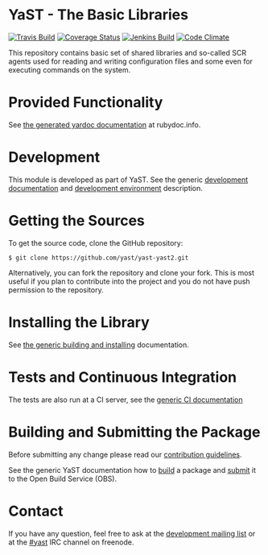 YaST - The Basic Libraries
==========================

[![Travis Build](https://travis-ci.org/yast/yast-yast2.svg?branch=master)](https://travis-ci.org/yast/yast-yast2)
[![Coverage Status](https://img.shields.io/coveralls/yast/yast-yast2.svg)](https://coveralls.io/r/yast/yast-yast2?branch=master)
[![Jenkins Build](http://img.shields.io/jenkins/s/https/ci.opensuse.org/yast-yast2-master.svg)](https://ci.opensuse.org/view/Yast/job/yast-yast2-master/)
[![Code Climate](https://codeclimate.com/github/yast/yast-yast2/badges/gpa.svg)](https://codeclimate.com/github/yast/yast-yast2)

This repository contains basic set of shared libraries and so-called SCR agents
used for reading and writing configuration files and some even for executing
commands on the system.


Provided Functionality
======================

See [the generated yardoc documentation](http://www.rubydoc.info/github/yast/yast-yast2) at rubydoc.info.

Development
===========

This module is developed as part of YaST. See the generic
[development documentation](doc/README_Generic.md#yast-development-documentation) and
[development environment](doc/README_Generic.md#development-environment) description.


Getting the Sources
===================

To get the source code, clone the GitHub repository:

    $ git clone https://github.com/yast/yast-yast2.git

Alternatively, you can fork the repository and clone your fork. This is most
useful if you plan to contribute into the project and you do not have push
permission to the repository.


Installing the Library
======================

See [the generic building and installing](doc/README_Generic_Autotools.md#building-and-installaing)
documentation.


Tests and Continuous Integration
================================

The tests are also run at a CI server, see
the [generic CI documentation](doc/README_Generic.md#continuous-integration)


Building and Submitting the Package
===================================

Before submitting any change please read our [contribution
guidelines](http://yastgithubio.readthedocs.org/en/latest/contributing/).

See the generic YaST documentation how to 
[build](doc/README_Generic_Autotools.md#building-the-package)
 a package and [submit](doc/README_Generic.md#submitting-the-package) it to the Open Build Service (OBS).


Contact
=======

If you have any question, feel free to ask at the [development mailing
list](http://lists.opensuse.org/yast-devel/) or at the
[#yast](https://webchat.freenode.net/?channels=%23yast) IRC channel on freenode.
